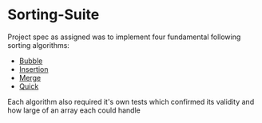 # Sorting-Suite

Project spec as assigned was to implement four fundamental following sorting algorithms:

- [Bubble](https://en.wikipedia.org/wiki/Bubble_sort)
- [Insertion](https://en.wikipedia.org/wiki/insertion_sort)
- [Merge](https://en.wikipedia.org/wiki/merge_sort)
- [Quick](https://en.wikipedia.org/wiki/Quicksort)

Each algorithm also required it's own tests which confirmed its validity and how large of an array each could handle
